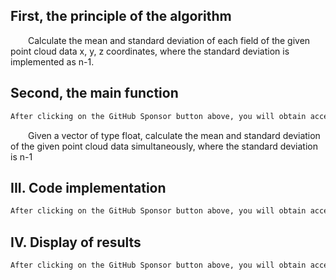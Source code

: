 ##  First, the principle of the algorithm 

  Calculate the mean and standard deviation of each field of the given point cloud data x, y, z coordinates, where the standard deviation is implemented as n-1. 

##  Second, the main function 

 ```python  
After clicking on the GitHub Sponsor button above, you will obtain access permissions to my private code repository ( https://github.com/slowlon/my_code_bar ) to view this blog code. By searching the code number of this blog, you can find the code you need, code number is: 2024020309574519608
 ```  
  Given a vector of type float, calculate the mean and standard deviation of the given point cloud data simultaneously, where the standard deviation is n-1 

##  III. Code implementation 

 ```python  
After clicking on the GitHub Sponsor button above, you will obtain access permissions to my private code repository ( https://github.com/slowlon/my_code_bar ) to view this blog code. By searching the code number of this blog, you can find the code you need, code number is: 2024020309574519608
 ```  
##  IV. Display of results 

 ```python  
After clicking on the GitHub Sponsor button above, you will obtain access permissions to my private code repository ( https://github.com/slowlon/my_code_bar ) to view this blog code. By searching the code number of this blog, you can find the code you need, code number is: 2024020309574519608
 ```  

